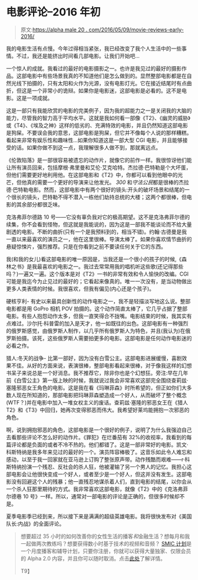 # 电影评论–2016 年初

> 原文:[https://alpha male 20 . com/2016/05/09/movie-reviews-early-2016/](https://alphamale20.com/2016/05/09/movie-reviews-early-2016/)

我的电影生活有点慢。今年过得相当紧张，我已经改变了我个人生活中的一些事情。不过，我还是能挤出时间看几部电影。让我们开始吧...

一个惊人的成就。我看过的最好的电影摄影之一。也许是我见过的最好的摄影作品。这部电影中有些场景我真的不知道他们是怎么做到的。显然整部电影都是在自然光线下拍摄的，只有太阳和火作为光源，没有电影灯光。它在接近结尾时有点曲折，但这是一个非常小的诡辩。如果你是电影迷，这部电影是必看的。这不是电影。这是一项成就。

这是一部只有我能欣赏的电影的完美例子，因为我的超能力之一是关闭我的大脑的能力，尽管我的智力高于平均水平。这就是我如何看一部像《T2》、《幽灵的威胁》或《T4》、《埃及之神》这样的低劣的、充满特效的电影，并且仍然知道这部电影是狗屎。不要误会我的意思，这部电影是狗屎，但它并不像每个人说的那样糟糕。看起来非常有娱乐性和趣味性...如果你知道这是一部大型 CGI 电影，并且能够接受的话。如果你做不到这一点，我理解很多人做不到，那就离远点。

《伦敦陷落》是一部很容易被遗忘的动作片，就像它的前作一样。我很惊讶他们能让所有演员回来，包括摩根·弗里曼和艾伦·艾克哈特。杰拉德·巴特勒是个大坏蛋，但他们需要更好地利用他。在这部电影和《T2》中，你都可以看到他眼中的光芒，但他真的需要一个更好的导演来让他发光。 *300* 和*守法公民*都是很棒的杰拉德·巴特勒电影。然而，这部电影中有两个很好的镜头:开头的破坏场景和结尾的一个很长的镜头，巴特勒不得不潜入一栋他们劫持总统的大楼；这两个都很棒，但电影的其余部分都很乏味。

克洛弗菲尔德路 10 号——它没有辜负我对它的极高期望。这不是克洛弗菲尔德的续集，你不会看到怪物，但这就是我能说的，因为这是一部我不能谈论而不给大量剧透的电影。不断的曲折(只有一个是我预料到的，相当不错)。约翰·古德曼是我一直以来最喜欢的演员之一，他在这里很棒。导演太棒了。如果你喜欢情节曲折的悬疑惊悚片，强烈推荐。只是在你看到之前不要读任何关于它的东西。

我(和我的女儿)看这部电影的唯一原因是，当我还是一个很小的孩子的时候,《森林之书》是我最喜欢的电影之一。我过去常常用我的唱机听这些歌(还记得那些吗？)一遍又一遍。这个版本是对《T2》一书的非常有效和令人愉快的改编。CGI 可能是我迄今为止见过的最好的；它看起来像真的。唯一一次没有，是当动物做出更多人类表情的时候。我很喜欢，但我有偏见(内心还是个孩子)。

硬核亨利- 有史以来最具创新性的动作电影之一，我不是轻描淡写地这么说。整部电影都是用 GoPro 相机 POV 拍摄的。这个动作简直太棒了，它几乎占据了整部电影。有些人抱怨动作太多，但我一直笑得合不拢嘴。电影结束的时候，我其实有点难过。沙尔托·科普雷的加入是天才，他一如既往的出色。这部电影有一种强烈的俄罗斯感觉，由俄罗斯人制作，以几乎所有俄罗斯人为特色，并且(我认为)在俄罗斯拍摄。该死，这些俄罗斯人需要拍更多的电影。这部电影是任何动作电影迷的必看之作。

猎人:冬天的战争- 比第一部好，因为没有白雪公主。这部电影进展缓慢，喜剧效果不佳。从好的方面来说，表演很棒，整部电影看起来很棒，对于像我这样的幻想书呆子来说总是一个好消息。我不推荐它，除非你也是个幻想狂。旁注:早在几年前《白雪公主》第一版上映的时候，我就说过我会非常喜欢这部完全围绕查莉兹·塞隆邪恶女王角色的电影。这是我在看《玛琳菲森》时所希望的，但正如你们大多数人现在所知道的，那部电影把玛琳菲森塑造成一个好人，从而破坏了整个概念(WTF？)并在电影中加入一堆女权主义的废话。查莉兹·塞隆的邪恶女王在《猎人 T2》和《T3》中回归，她再次变得邪恶而伟大。我希望好莱坞能拥抱一次邪恶的角色。

啊，说到拥抱邪恶的角色，这部电影是一个很好的例子，说明了为什么我强迫自己去看那些评论不怎么好的动作片。《罪犯》在烂番茄有 32%的收视率，我看到的每篇评论都是负面的或者不冷不热的。他们都错了。这是一部非常好的电影。凯文·科斯特纳是我多年来见过的最好的一个。演员阵容棒极了。这音乐如此令人难忘和感动，以至于我一回家就在亚马逊上订购了整张原声带。动作残酷而艰难——r·科斯特纳扮演一个残忍、反社会的杀人狂，他被灌输了另一个男人的记忆。我担心这部电影会让他很快变成一个好人，或者至少是一个好人，但这并没有发生。这部电影没有回避这个人的残暴；他一直残忍地谋杀着人们，直到电影的结尾，以你会从一个杀人狂那里期待的方式。我非常喜欢这部电影，就像《T2》中的《克洛弗菲尔德巷 10 号》一样。所以，通常对一部电影的评论是正确的，但很多时候却不是。

夏季电影季已经到来，所以接下来是满满的超级英雄电影。我将很快发布对《美国队长:内战》的全面评论。

> 想要超过 35 小时的如何改善你的女性生活的播客*和*金融生活？想每月和我一起做两次教练吗？想要获得数小时基于技术的视频和音频？ [SMIC 计划](https://alphamale20.kartra.com/page/vIL17)是一个月度播客和辅导计划，只要你注册，你就可以获得大量独家、仅限会员的 Alpha 2.0 内容，并且你可以随时取消。点击[此处](https://alphamale20.kartra.com/page/vIL17)了解详情。
> 
> T9】